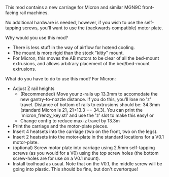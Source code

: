 This mod contains a new carriage for Micron and similar MGN9C front-facing rail machines.

No additional hardware is needed, however, if you wish to use the self-tapping screws, you'll want to use the (backwards compatible) motor plate.

Why would you use this mod?

- There is less stuff in the way of airflow for hotend cooling.
- The mount is more rigid than the stock "kitty" mount.
- For Micron, this moves the AB motors to be clear of all the bed-mount extrusions, and allows arbitrary placement of the bed/bed-mount extrusions.

What do you have to do to use this mod?
For Micron:
- Adjust Z rail heights
  - (Recommended) Move your z-rails up 13.3mm to accomodate the new gantry-to-nozzle distance. If you do this, you'll lose no 'z' travel. Distance of bottom of rails to extrusions should be: 34.3mm (standard Micron is 21, 21+13.3 == 34.3). You can print the 'micron_frenzy_key.stl' and use the 'z' slot to make this easy!
   or
  - Change config to reduce max-z travel by 13.3m
- Print the carriage and the motor-plate pieces.
- Insert 4 heatsets into the carriage (two on the front, two on the legs).
- Insert 2 heatsets into the motor-plate in the standard locations for a V0.1 motor-plate.
- (optional) Screw motor plate into carriage using 2.5mm self-tapping screws (as you would for a V0) using the *top* screw holes (the bottom screw-holes are for use on a V0.1 mount).
- Install toolhead as usual. Note that on the V0.1, the middle screw will be going into plastic. This should be fine, but don't overtorque! 

